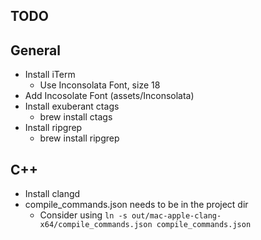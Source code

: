 ## TODO


## General

* Install iTerm
    * Use Inconsolata Font, size 18
* Add Incosolate Font (assets/Inconsolata)
* Install exuberant ctags
    * brew install ctags
* Install ripgrep
    * brew install ripgrep

## C++

* Install clangd
* compile_commands.json needs to be in the project dir
    * Consider using ```ln -s out/mac-apple-clang-x64/compile_commands.json compile_commands.json```

